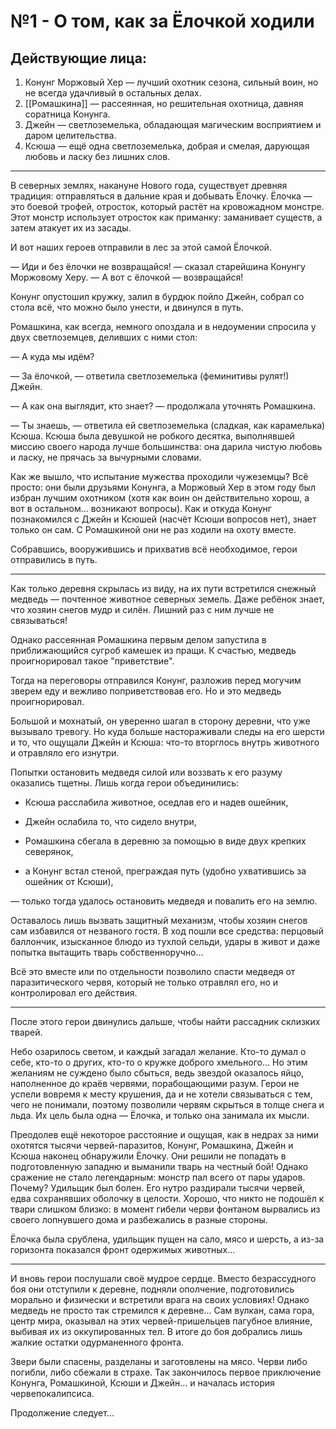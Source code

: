 # №1 - О том, как за Ёлочкой ходили

## Действующие лица:
1. Конунг Моржовый Хер — лучший охотник сезона, сильный воин, но не всегда удачливый в остальных делах.
2. [[Ромашкина]] — рассеянная, но решительная охотница, давняя соратница Конунга.
3. Джейн — светлоземелька, обладающая магическим восприятием и даром целительства.
4. Ксюша — ещё одна светлоземелька, добрая и смелая, дарующая любовь и ласку без лишних слов.

---

В северных землях, накануне Нового года, существует древняя традиция: отправляться в дальние края и добывать Ёлочку. Ёлочка — это боевой трофей, отросток, который растёт на кровожадном монстре. Этот монстр использует отросток как приманку: заманивает существ, а затем атакует их из засады.  

И вот наших героев отправили в лес за этой самой Ёлочкой.  

— Иди и без ёлочки не возвращайся! — сказал старейшина Конунгу Моржовому Херу. — А вот с ёлочкой — возвращайся!  

Конунг опустошил кружку, залил в бурдюк пойло Джейн, собрал со стола всё, что можно было унести, и двинулся в путь.  

Ромашкина, как всегда, немного опоздала и в недоумении спросила у двух светлоземцев, деливших с ними стол:  

— А куда мы идём?  

— За ёлочкой, — ответила светлоземелька (феминитивы рулят!) Джейн.  

— А как она выглядит, кто знает? — продолжала уточнять Ромашкина.  

— Ты знаешь, — ответила ей светлоземелька (сладкая, как карамелька) Ксюша. Ксюша была девушкой не робкого десятка, выполнявшей миссию своего народа лучше большинства: она дарила чистую любовь и ласку, не прячась за вычурными словами.  

Как же вышло, что испытание мужества проходили чужеземцы? Всё просто: они были друзьями Конунга, а Моржовый Хер в этом году был избран лучшим охотником (хотя как воин он действительно хорош, а вот в остальном... возникают вопросы). Как и откуда Конунг познакомился с Джейн и Ксюшей (насчёт Ксюши вопросов нет), знает только он сам. С Ромашкиной они не раз ходили на охоту вместе.  

Собравшись, вооружившись и прихватив всё необходимое, герои отправились в путь.  

  

---

  

Как только деревня скрылась из виду, на их пути встретился снежный медведь — почтенное животное северных земель. Даже ребёнок знает, что хозяин снегов мудр и силён. Лишний раз с ним лучше не связываться!  

Однако рассеянная Ромашкина первым делом запустила в приближающийся сугроб камешек из пращи. К счастью, медведь проигнорировал такое "приветствие".  

Тогда на переговоры отправился Конунг, разложив перед могучим зверем еду и вежливо поприветствовав его. Но и это медведь проигнорировал.  

Большой и мохнатый, он уверенно шагал в сторону деревни, что уже вызывало тревогу. Но куда больше настораживали следы на его шерсти и то, что ощущали Джейн и Ксюша: что-то вторглось внутрь животного и отравляло его изнутри.  

  

Попытки остановить медведя силой или воззвать к его разуму оказались тщетны. Лишь когда герои объединились:  

- Ксюша расслабила животное, оседлав его и надев ошейник,  

- Джейн ослабила то, что сидело внутри,  

- Ромашкина сбегала в деревню за помощью в виде двух крепких северянок,  

- а Конунг встал стеной, преграждая путь (удобно ухватившись за ошейник от Ксюши),  

— только тогда удалось остановить медведя и повалить его на землю.  

Оставалось лишь вызвать защитный механизм, чтобы хозяин снегов сам избавился от незваного гостя. В ход пошли все средства: перцовый баллончик, изысканное блюдо из тухлой сельди, удары в живот и даже попытка вытащить тварь собственноручно...  

Всё это вместе или по отдельности позволило спасти медведя от паразитического червя, который не только отравлял его, но и контролировал его действия.  

  

---

  

После этого герои двинулись дальше, чтобы найти рассадник склизких тварей.  

Небо озарилось светом, и каждый загадал желание. Кто-то думал о себе, кто-то о других, кто-то о кружке доброго хмельного... Но этим желаниям не суждено было сбыться, ведь звездой оказалось яйцо, наполненное до краёв червями, порабощающими разум. Герои не успели вовремя к месту крушения, да и не хотели связываться с тем, чего не понимали, поэтому позволили червям скрыться в толще снега и льда. Их цель была одна — Ёлочка, и только она занимала их мысли.  

Преодолев ещё некоторое расстояние и ощущая, как в недрах за ними охотятся тысячи червей-паразитов, Конунг, Ромашкина, Джейн и Ксюша наконец обнаружили Ёлочку. Они решили не попадать в подготовленную западню и выманили тварь на честный бой! Однако сражение не стало легендарным: монстр пал всего от пары ударов. Почему? Удильщик был болен. Его нутро раздирали тысячи червей, едва сохранявших оболочку в целости. Хорошо, что никто не подошёл к твари слишком близко: в момент гибели черви фонтаном вырвались из своего лопнувшего дома и разбежались в разные стороны.  

Ёлочка была срублена, удильщик пущен на сало, мясо и шерсть, а из-за горизонта показался фронт одержимых животных...  


---


И вновь герои послушали своё мудрое сердце. Вместо безрассудного боя они отступили к деревне, подняли ополчение, подготовились морально и физически и встретили врага на своих условиях! Однако медведь не просто так стремился к деревне... Сам вулкан, сама гора, центр мира, оказывал на этих червей-пришельцев пагубное влияние, выбивая их из оккупированных тел. В итоге до боя добрались лишь жалкие остатки одурманенного фронта.  

Звери были спасены, разделаны и заготовлены на мясо. Черви либо погибли, либо сбежали в страхе. Так закончилось первое приключение Конунга, Ромашкиной, Ксюши и Джейн... и началась история червепокалипсиса.  

Продолжение следует...